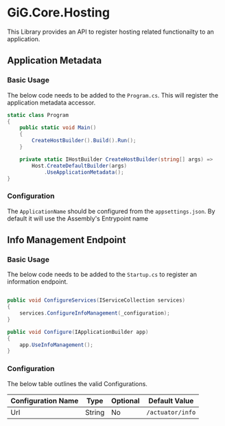 ﻿# GiG.Core.Hosting

This Library provides an API to register hosting related functionailty to an application.

## Application Metadata

### Basic Usage

The below code needs to be added to the `Program.cs`. This will register the application metadata accessor.

```csharp
static class Program
{
    public static void Main()
    {
        CreateHostBuilder().Build().Run();
    }

    private static IHostBuilder CreateHostBuilder(string[] args) =>
        Host.CreateDefaultBuilder(args)
            .UseApplicationMetadata();
}

```

### Configuration

The `ApplicationName` should be configured from the `appsettings.json`. By default it will use the Assembly's Entrypoint name

## Info Management Endpoint

### Basic Usage

The below code needs to be added to the `Startup.cs` to register an information endpoint.

```csharp

public void ConfigureServices(IServiceCollection services)
{
	services.ConfigureInfoManagement(_configuration);
}

public void Configure(IApplicationBuilder app)
{           
	app.UseInfoManagement();           
}

```

### Configuration

The below table outlines the valid Configurations.

| Configuration Name  | Type	| Optional | Default Value	   |
|---------------------|---------|----------|-------------------|
| Url				  | String  | No	   | `/actuator/info` | 	